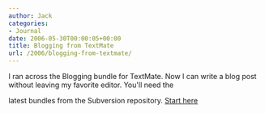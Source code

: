 ```yaml
---
author: Jack
categories:
- Journal
date: 2006-05-30T00:00:05+00:00
title: Blogging from TextMate
url: /2006/blogging-from-textmate/
---
```


I ran across the Blogging bundle for TextMate. Now I can write a blog post without leaving my favorite editor. You'll need the
  

  
latest bundles from the Subversion repository. [Start here](<http://macromates.com/wiki/Main/Bundles>)